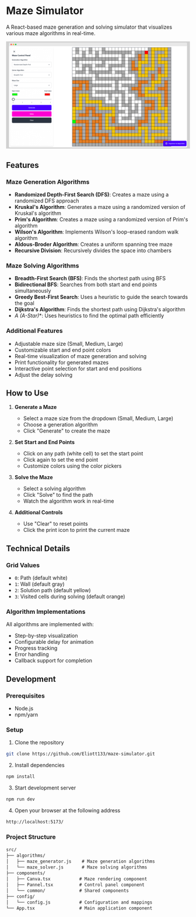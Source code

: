 # Maze Simulator

A React-based maze generation and solving simulator that visualizes various maze algorithms in real-time.

![Maze Simulator](https://raw.githubusercontent.com/Eliott133/maze-simulator/refs/heads/main/src/screen/screen.png)

## Features

### Maze Generation Algorithms
- **Randomized Depth-First Search (DFS)**: Creates a maze using a randomized DFS approach
- **Kruskal's Algorithm**: Generates a maze using a randomized version of Kruskal's algorithm
- **Prim's Algorithm**: Creates a maze using a randomized version of Prim's algorithm
- **Wilson's Algorithm**: Implements Wilson's loop-erased random walk algorithm
- **Aldous-Broder Algorithm**: Creates a uniform spanning tree maze
- **Recursive Division**: Recursively divides the space into chambers

### Maze Solving Algorithms
- **Breadth-First Search (BFS)**: Finds the shortest path using BFS
- **Bidirectional BFS**: Searches from both start and end points simultaneously
- **Greedy Best-First Search**: Uses a heuristic to guide the search towards the goal
- **Dijkstra's Algorithm**: Finds the shortest path using Dijkstra's algorithm
- **A* (A-Star)**: Uses heuristics to find the optimal path efficiently

### Additional Features
- Adjustable maze size (Small, Medium, Large)
- Customizable start and end point colors
- Real-time visualization of maze generation and solving
- Print functionality for generated mazes
- Interactive point selection for start and end positions
- Adjust the delay solving

## How to Use

1. **Generate a Maze**
   - Select a maze size from the dropdown (Small, Medium, Large)
   - Choose a generation algorithm
   - Click "Generate" to create the maze

2. **Set Start and End Points**
   - Click on any path (white cell) to set the start point
   - Click again to set the end point
   - Customize colors using the color pickers

3. **Solve the Maze**
   - Select a solving algorithm
   - Click "Solve" to find the path
   - Watch the algorithm work in real-time

4. **Additional Controls**
   - Use "Clear" to reset points
   - Click the print icon to print the current maze

## Technical Details

### Grid Values
- `0`: Path (default white)
- `1`: Wall (default gray)
- `2`: Solution path (default yellow)
- `3`: Visited cells during solving (default orange)

### Algorithm Implementations
All algorithms are implemented with:
- Step-by-step visualization
- Configurable delay for animation
- Progress tracking
- Error handling
- Callback support for completion

## Development

### Prerequisites
- Node.js
- npm/yarn

### Setup
1) Clone the repository
```bash
git clone https://github.com/Eliott133/maze-simulator.git
```

2) Install dependencies
```bash
npm install
```

3) Start development server
```bash
npm run dev
```

4) Open your browser at the following address 
```bash
http://localhost:5173/
```

### Project Structure
```
src/
├── algorithms/
│   ├── maze_generator.js    # Maze generation algorithms
│   └── maze_solver.js       # Maze solving algorithms
├── components/
│   ├── Canva.tsx           # Maze rendering component
│   ├── Pannel.tsx          # Control panel component
│   └── common/             # Shared components
├── config/
│   └── config.js           # Configuration and mappings
└── App.tsx                 # Main application component
```